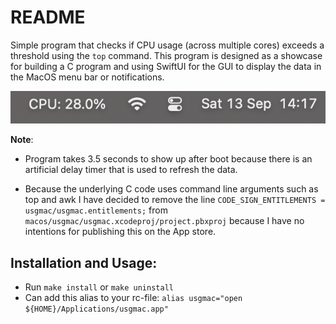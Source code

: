 # README

Simple program that checks if CPU usage (across multiple cores) exceeds a
threshold using the `top` command. This program is designed as a showcase for
building a C program and using SwiftUI for the GUI to display the data in the
MacOS menu bar or notifications.

**![example](./img/example.png)**

**Note**:

- Program takes 3.5 seconds to show up after boot because there is an
    artificial delay timer that is used to refresh the data.

- Because the underlying C code uses command line arguments such as top and
    awk I have decided to remove the line `CODE_SIGN_ENTITLEMENTS = usgmac/usgmac.entitlements;`
    from `macos/usgmac/usgmac.xcodeproj/project.pbxproj` because I have no
    intentions for publishing this on the App store.

## Installation and Usage:

- Run `make install` or `make uninstall`
- Can add this alias to your rc-file: `alias usgmac="open ${HOME}/Applications/usgmac.app"`
